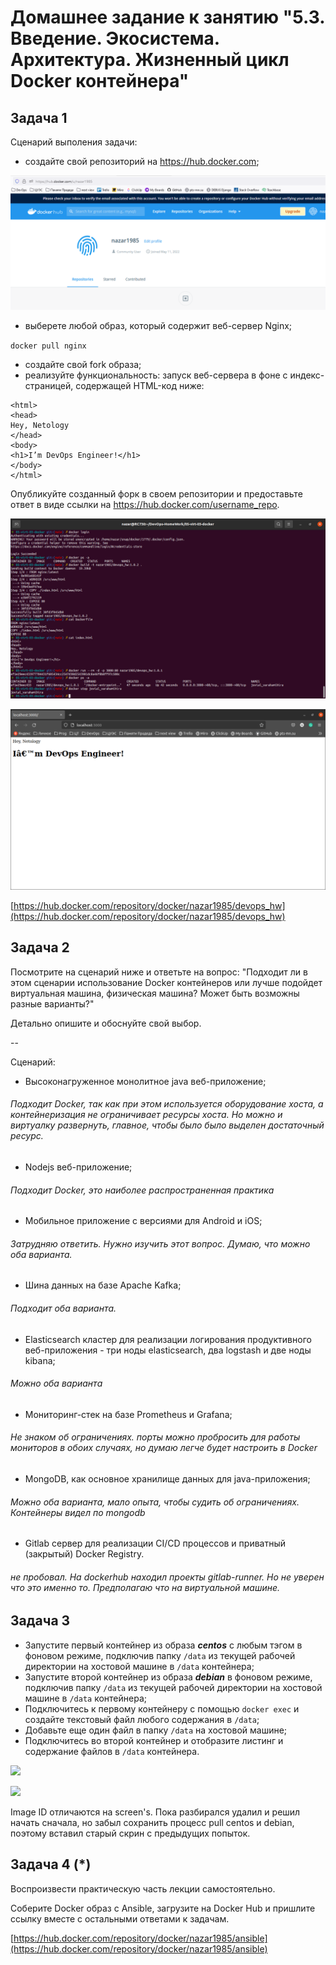 # Домашнее задание к занятию "5.3. Введение. Экосистема. Архитектура. Жизненный цикл Docker контейнера"

## Задача 1

Сценарий выполения задачи:

- создайте свой репозиторий на https://hub.docker.com;

![img.png](img.png)

- выберете любой образ, который содержит веб-сервер Nginx;

`docker pull nginx`

- создайте свой fork образа;
- реализуйте функциональность:
запуск веб-сервера в фоне с индекс-страницей, содержащей HTML-код ниже:
```
<html>
<head>
Hey, Netology
</head>
<body>
<h1>I’m DevOps Engineer!</h1>
</body>
</html>
```
Опубликуйте созданный форк в своем репозитории и предоставьте ответ в виде ссылки на https://hub.docker.com/username_repo.

![](2022-06-02_22-11-45.png)

![](2022-06-02_22-10-52.png)

[https://hub.docker.com/repository/docker/nazar1985/devops_hw](https://hub.docker.com/repository/docker/nazar1985/devops_hw)

## Задача 2

Посмотрите на сценарий ниже и ответьте на вопрос:
"Подходит ли в этом сценарии использование Docker контейнеров или лучше подойдет 
виртуальная машина, физическая машина? Может быть возможны разные варианты?"

Детально опишите и обоснуйте свой выбор.

--

Сценарий:

- Высоконагруженное монолитное java веб-приложение;

###### Подходит Docker, так как при этом используется оборудование хоста, а контейнеризация не ограничивает ресурсы хоста. Но можно и виртуалку развернуть, главное, чтобы было было выделен достаточный ресурс.

- Nodejs веб-приложение;

###### Подходит Docker, это наиболее распространенная практика

- Мобильное приложение c версиями для Android и iOS;

###### Затрудняю ответить. Нужно изучить этот вопрос. Думаю, что можно оба варианта.

- Шина данных на базе Apache Kafka;

###### Подходит оба варианта.

- Elasticsearch кластер для реализации логирования продуктивного веб-приложения - три ноды elasticsearch, два logstash и две ноды kibana;

###### Можно оба варианта

- Мониторинг-стек на базе Prometheus и Grafana;

###### Не знаком об ограничениях. порты можно пробросить для работы мониторов в обоих случаях, но думаю легче будет настроить в Docker

- MongoDB, как основное хранилище данных для java-приложения;

###### Можно оба варианта, мало опыта, чтобы судить об ограничениях. Контейнеры видел по mongodb

- Gitlab сервер для реализации CI/CD процессов и приватный (закрытый) Docker Registry.

###### не пробовал. На dockerhub находил проекты gitlab-runner. Но не уверен что это именно то. Предполагаю что на виртуальной машине.

## Задача 3

- Запустите первый контейнер из образа ***centos*** c любым тэгом в фоновом режиме, 
подключив папку ```/data``` из текущей рабочей директории на хостовой машине в 
```/data``` контейнера;
- Запустите второй контейнер из образа ***debian*** в фоновом режиме, подключив папку 
```/data``` из текущей рабочей директории на хостовой машине в ```/data``` контейнера;
- Подключитесь к первому контейнеру с помощью ```docker exec``` и создайте текстовый файл 
любого содержания в ```/data```;
- Добавьте еще один файл в папку ```/data``` на хостовой машине;
- Подключитесь во второй контейнер и отобразите листинг и содержание файлов в 
```/data``` контейнера.

![](2022-06-05_17-27-38.png)

![](2022-06-05_20-57-57.png)

Image ID отличаются на screen's. Пока разбирался удалил и решил начать сначала, но забыл сохранить процесс pull centos и debian, поэтому вставил старый скрин с предыдущих попыток. 

## Задача 4 (*)

Воспроизвести практическую часть лекции самостоятельно.

Соберите Docker образ с Ansible, загрузите на Docker Hub и пришлите ссылку вместе с остальными ответами к задачам.

[https://hub.docker.com/repository/docker/nazar1985/ansible](https://hub.docker.com/repository/docker/nazar1985/ansible)
